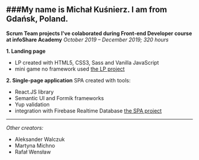 ###My name is Michał Kuśnierz. I am from Gdańsk, Poland.
-------------------

**Scrum Team projects I've colaborated during Front-end Developer course at infoShare Academy**
*October 2019 – December 2019; 320 hours*

**1. Landing page**
- LP created with HTML5, CSS3, Sass and Vanilla JavaScript
- mini game
no framework used
[the LP project](http://www.dreamteam.jfdd13.is-academy.pl "to the site")


**2. Single-page application**
SPA created with tools:
- React.JS library
- Semantic UI and Formik frameworks
- Yup validation
- integration with Firebase Realtime Database
[the SPA project](http://www.dreamteam.jfdd13.is-academy.pl "to the site")

--------------

*Other creators:*
- Aleksander Walczuk 
- Martyna Michno 
- Rafał Wensław
